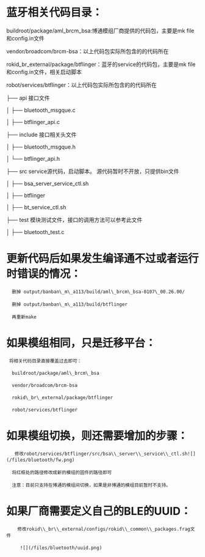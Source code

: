 # 蓝牙相关代码目录：

buildroot/package/aml\_brcm\_bsa:博通模组厂商提供的代码包，主要是mk file和config.in文件

vendor/broadcom/brcm-bsa：以上代码包实际所包含的的代码所在

rokid\_br\_external/package/btflinger：蓝牙的service的代码包，主要是mk file和config.in文件，相关启动脚本

robot/services/btflinger：以上代码包实际所包含的的代码所在

├── api                                             接口文件

│   ├── bluetooth\_msgque.c

│   ├── btflinger\_api.c

├── include                                     接口相关头文件

│   ├── bluetooth\_msgque.h

│   └── btflinger\_api.h

├── src                                            service源代码，启动脚本。 源代码暂时不开放，只提供bin文件

│   ├── bsa\_server\_service\_ctl.sh

│   ├── btflinger

│   ├── bt\_service\_ctl.sh

├── test                                           模块测试文件，接口的调用方法可以参考此文件

│   ├── bluetooth\_test.c

# 更新代码后如果发生编译通不过或者运行时错误的情况：

```
  删掉 output/banban\_m\_a113/build/aml\_brcm\_bsa-0107\_00.26.00/

  删掉 output/banban\_m\_a113/build/btflinger

  再重新make
```

# 如果模组相同，只是迁移平台：

```
 将相关代码目录直接覆盖过去即可：

  buildroot/package/aml\_brcm\_bsa

  vendor/broadcom/brcm-bsa

  rokid\_br\_external/package/btflinger

  robot/services/btflinger
```

# 如果模组切换，则还需要增加的步骤：

       修改robot/services/btflinger/src/bsa\\_server\\_service\\_ctl.sh![](/files/bluetooth/fw.png)             

      将红框处的路径修改成新的模组的固件的路径即可

      注意：目前只支持在博通的模组间切换，如果是非博通的模组目前暂时不支持。



# 如果厂商需要定义自己的BLE的UUID：

        修改rokid\\_br\\_external/configs/rokid\\_common\\_packages.frag文件

         ![](/files/bluetooth/uuid.png)





